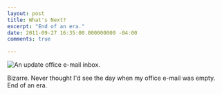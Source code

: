 ```yaml
---
layout: post
title: What's Next?
excerpt: "End of an era."
date: 2011-09-27 16:35:00.000000000 -04:00
comments: true

---
```

![An update office e-mail inbox.]({{site.post-images}}/DakotaMail_Empty.png)


Bizarre. Never thought I'd see the day when my office e-mail was empty. End of an era.
